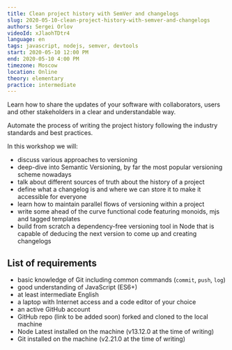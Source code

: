 ```yaml
---
title: Clean project history with SemVer and changelogs
slug: 2020-05-10-clean-project-history-with-semver-and-changelogs
authors: Sergei Orlov
videoId: xJlaohTDtr4
language: en
tags: javascript, nodejs, semver, devtools
start: 2020-05-10 12:00 PM
end: 2020-05-10 4:00 PM
timezone: Moscow
location: Online
theory: elementary
practice: intermediate
---
```


Learn how to share the updates of your software with collaborators, users and other stakeholders in a clear and understandable way.

Automate the process of writing the project history following the industry standards and best practices.

In this workshop we will:

- discuss various approaches to versioning
- deep-dive into Semantic Versioning, by far the most popular versioning scheme nowadays
- talk about different sources of truth about the history of a project
- define what a changelog is and where we can store it to make it accessible for everyone
- learn how to maintain parallel flows of versioning within a project
- write some ahead of the curve functional code featuring monoids, mjs and tagged templates
- build from scratch a dependency-free versioning tool in Node that is capable of deducing the next version to come up and creating changelogs

## List of requirements

- basic knowledge of Git including common commands (`commit`, `push`, `log`)
- good understanding of JavaScript (ES6+)
- at least intermediate English
- a laptop with Internet access and a code editor of your choice
- an active GitHub account
- GitHub repo (link to be added soon) forked and cloned to the local machine
- Node Latest installed on the machine (v13.12.0 at the time of writing)
- Git installed on the machine (v2.21.0 at the time of writing)
